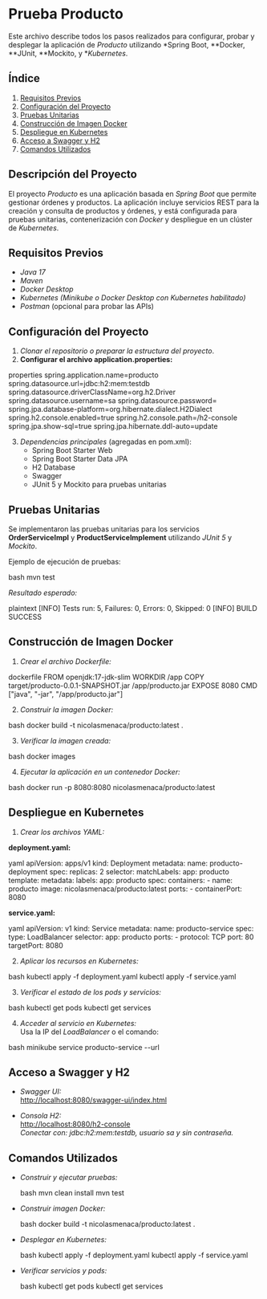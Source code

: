 # Prueba Producto

Este archivo describe todos los pasos realizados para configurar, probar y desplegar la aplicación de *Producto* utilizando *Spring Boot, **Docker, **JUnit, **Mockito, y **Kubernetes*.

## Índice
1. [Requisitos Previos](#requisitos-previos)  
2. [Configuración del Proyecto](#configuración-del-proyecto)  
3. [Pruebas Unitarias](#pruebas-unitarias)  
4. [Construcción de Imagen Docker](#construcción-de-imagen-docker)  
5. [Despliegue en Kubernetes](#despliegue-en-kubernetes)  
6. [Acceso a Swagger y H2](#acceso-a-swagger-y-h2)  
7. [Comandos Utilizados](#comandos-utilizados)  


## Descripción del Proyecto
El proyecto *Producto* es una aplicación basada en *Spring Boot* que permite gestionar órdenes y productos. La aplicación incluye servicios REST para la creación y consulta de productos y órdenes, y está configurada para pruebas unitarias, contenerización con *Docker* y despliegue en un clúster de *Kubernetes*.

## Requisitos Previos
- *Java 17*  
- *Maven*  
- *Docker Desktop*  
- *Kubernetes (Minikube o Docker Desktop con Kubernetes habilitado)*  
- *Postman* (opcional para probar las APIs)

## Configuración del Proyecto

1. *Clonar el repositorio o preparar la estructura del proyecto*.
2. **Configurar el archivo application.properties:**

properties
spring.application.name=producto
spring.datasource.url=jdbc:h2:mem:testdb
spring.datasource.driverClassName=org.h2.Driver
spring.datasource.username=sa
spring.datasource.password=
spring.jpa.database-platform=org.hibernate.dialect.H2Dialect
spring.h2.console.enabled=true
spring.h2.console.path=/h2-console
spring.jpa.show-sql=true
spring.jpa.hibernate.ddl-auto=update


3. *Dependencias principales* (agregadas en pom.xml):
   - Spring Boot Starter Web
   - Spring Boot Starter Data JPA
   - H2 Database
   - Swagger
   - JUnit 5 y Mockito para pruebas unitarias

## Pruebas Unitarias

Se implementaron las pruebas unitarias para los servicios **OrderServiceImpl** y **ProductServiceImplement** utilizando *JUnit 5* y *Mockito*.

Ejemplo de ejecución de pruebas:

bash
mvn test


*Resultado esperado:*

plaintext
[INFO] Tests run: 5, Failures: 0, Errors: 0, Skipped: 0
[INFO] BUILD SUCCESS


## Construcción de Imagen Docker

1. *Crear el archivo Dockerfile:*

dockerfile
FROM openjdk:17-jdk-slim
WORKDIR /app
COPY target/producto-0.0.1-SNAPSHOT.jar /app/producto.jar
EXPOSE 8080
CMD ["java", "-jar", "/app/producto.jar"]


2. *Construir la imagen Docker:*

bash
docker build -t nicolasmenaca/producto:latest .


3. *Verificar la imagen creada:*

bash
docker images


4. *Ejecutar la aplicación en un contenedor Docker:*

bash
docker run -p 8080:8080 nicolasmenaca/producto:latest


## Despliegue en Kubernetes

1. *Crear los archivos YAML:*

**deployment.yaml:**

yaml
apiVersion: apps/v1
kind: Deployment
metadata:
  name: producto-deployment
spec:
  replicas: 2
  selector:
    matchLabels:
      app: producto
  template:
    metadata:
      labels:
        app: producto
    spec:
      containers:
        - name: producto
          image: nicolasmenaca/producto:latest
          ports:
            - containerPort: 8080


**service.yaml:**

yaml
apiVersion: v1
kind: Service
metadata:
  name: producto-service
spec:
  type: LoadBalancer
  selector:
    app: producto
  ports:
    - protocol: TCP
      port: 80
      targetPort: 8080


2. *Aplicar los recursos en Kubernetes:*

bash
kubectl apply -f deployment.yaml
kubectl apply -f service.yaml


3. *Verificar el estado de los pods y servicios:*

bash
kubectl get pods
kubectl get services


4. *Acceder al servicio en Kubernetes:*  
   Usa la IP del *LoadBalancer* o el comando:

bash
minikube service producto-service --url


## Acceso a Swagger y H2

- *Swagger UI:*  
  [http://localhost:8080/swagger-ui/index.html](http://localhost:8080/swagger-ui/index.html)

- *Consola H2:*  
  [http://localhost:8080/h2-console](http://localhost:8080/h2-console)  
  *Conectar con: jdbc:h2:mem:testdb, usuario sa y sin contraseña.*

## Comandos Utilizados

- *Construir y ejecutar pruebas:*

  bash
  mvn clean install
  mvn test
  

- *Construir imagen Docker:*

  bash
  docker build -t nicolasmenaca/producto:latest .
  

- *Desplegar en Kubernetes:*

  bash
  kubectl apply -f deployment.yaml
  kubectl apply -f service.yaml
  

- *Verificar servicios y pods:*

  bash
  kubectl get pods
  kubectl get services
  
